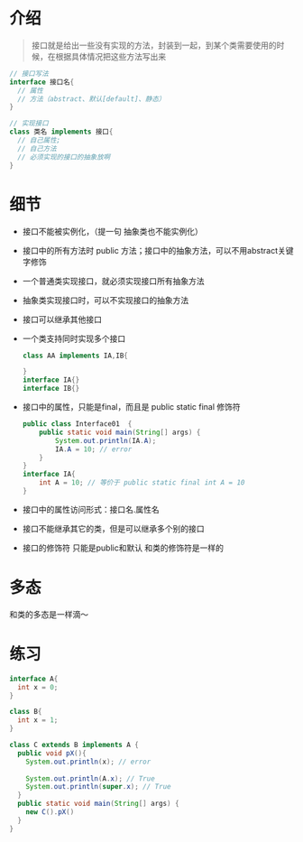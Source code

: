 # 介绍

> 接口就是给出一些没有实现的方法，封装到一起，到某个类需要使用的时候，在根据具体情况把这些方法写出来

```java
// 接口写法
interface 接口名{
  // 属性
  // 方法（abstract、默认[default]、静态）
}
```

```java
// 实现接口
class 类名 implements 接口{
  // 自己属性;
  // 自己方法
  // 必须实现的接口的抽象放啊
}
```



# 细节

* 接口不能被实例化，（提一句 抽象类也不能实例化）

* 接口中的所有方法时 public 方法；接口中的抽象方法，可以不用abstract关键字修饰

* 一个普通类实现接口，就必须实现接口所有抽象方法

* 抽象类实现接口时，可以不实现接口的抽象方法

* 接口可以继承其他接口

* 一个类支持同时实现多个接口

  ```java
  class AA implements IA,IB{
  
  }
  interface IA{}
  interface IB{}
  ```

* 接口中的属性，只能是final，而且是 public static final 修饰符

  ```java
  public class Interface01  {
      public static void main(String[] args) {
          System.out.println(IA.A);
          IA.A = 10; // error
      }
  }
  interface IA{
      int A = 10; // 等价于 public static final int A = 10
  }
  ```

* 接口中的属性访问形式：接口名.属性名
* 接口不能继承其它的类，但是可以继承多个别的接口
* 接口的修饰符 只能是public和默认 和类的修饰符是一样的



# 多态

和类的多态是一样滴～



# 练习

```java
interface A{
  int x = 0;
}

class B{
  int x = 1;
}

class C extends B implements A {
  public void pX(){
    System.out.println(x); // error
    
   	System.out.println(A.x); // True
    System.out.println(super.x); // True
  }
  public static void main(String[] args) {
    new C().pX()
  }
}
```

